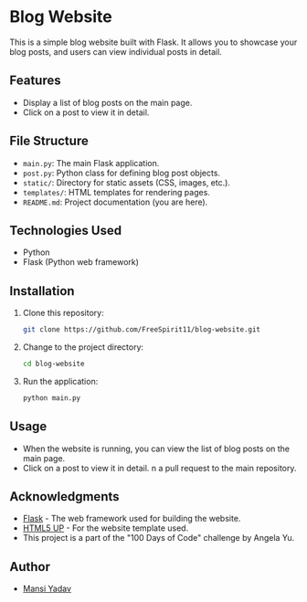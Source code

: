 # Blog Website

This is a simple blog website built with Flask. It allows you to showcase your blog posts, and users can view individual posts in detail.

## Features

- Display a list of blog posts on the main page.
- Click on a post to view it in detail.

## File Structure

- `main.py`: The main Flask application.
- `post.py`: Python class for defining blog post objects.
- `static/`: Directory for static assets (CSS, images, etc.).
- `templates/`: HTML templates for rendering pages.
- `README.md`: Project documentation (you are here).

## Technologies Used

- Python
- Flask (Python web framework)

## Installation

1. Clone this repository:

   ```bash
   git clone https://github.com/FreeSpirit11/blog-website.git
   ```

2. Change to the project directory:

   ```bash
   cd blog-website
   ```
3. Run the application:

   ```bash
   python main.py
   ```

## Usage

- When the website is running, you can view the list of blog posts on the main page.
- Click on a post to view it in detail.
n a pull request to the main repository.

## Acknowledgments

- [Flask](https://flask.palletsprojects.com/) - The web framework used for building the website.
- [HTML5 UP](https://html5up.net/) - For the website template used.
- This project is a part of the "100 Days of Code" challenge by Angela Yu.

## Author
- [Mansi Yadav](https://github.com/FreeSpirit11)
